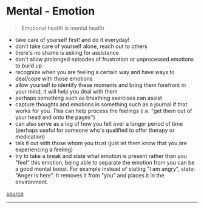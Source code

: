 # Mental - Emotion

> Emotional health is mental health

- take care of yourself first! and do it everyday!
- don't take care of yourself alone, reach out to others
- there's no shame is asking for assistance
- don't allow prolonged episodes of frustration or unprocessed emotions to build up
- recognize when you are feeling a certain way and have ways to deal/cope with those emotions
- allow yourself to identify these moments and bring them forefront in your mind, it will help you deal with them
- perhaps something such as breathing exercises can assist
- capture thoughts and emotions in something such as a journal if that works for you. This can help process the feelings (i.e. "get them out of your head and onto the pages")
- can also serve as a log of how you felt over a longer period of time (perhaps useful for someone who's qualified to offer therapy or medication)
- talk it out with those whom you trust (just let them know that you are experiencing a feeling)
- try to take a break and state what emotion is present rather than you "feel" this emotion, being able to separate the emotion from you can be a good mental boost. For example instead of stating "I am angry", state: "Anger is here". It removes it from "you" and places it in the environment.

[source](https://dev.to/daraghbyrne/taking-care-of-your-emotional-health-a-dev-s-guide-55n2)

--- 
